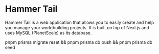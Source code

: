 # Hammer Tail

Hammer Tail is a web application that allows you to easily create and help you manage your worldbuilding projects. It is built on top of Next.js and uses MySQL (PlanetScale) as its database.

pnpm prisma migrate reset && pnpm prisma db push && pnpm prisma db seed